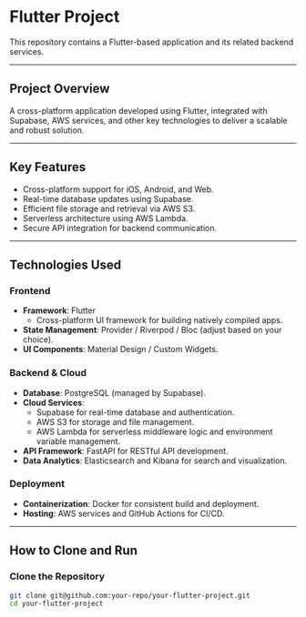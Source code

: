 # **Flutter Project**

This repository contains a Flutter-based application and its related backend services.

---

## **Project Overview**

A cross-platform application developed using Flutter, integrated with Supabase, AWS services, and other key technologies to deliver a scalable and robust solution.

---

## **Key Features**
- Cross-platform support for iOS, Android, and Web.
- Real-time database updates using Supabase.
- Efficient file storage and retrieval via AWS S3.
- Serverless architecture using AWS Lambda.
- Secure API integration for backend communication.

---

## **Technologies Used**

### **Frontend**
- **Framework**: Flutter  
  - Cross-platform UI framework for building natively compiled apps.
- **State Management**: Provider / Riverpod / Bloc (adjust based on your choice).
- **UI Components**: Material Design / Custom Widgets.

### **Backend & Cloud**
- **Database**: PostgreSQL (managed by Supabase).
- **Cloud Services**:
  - Supabase for real-time database and authentication.
  - AWS S3 for storage and file management.
  - AWS Lambda for serverless middleware logic and environment variable management.
- **API Framework**: FastAPI for RESTful API development.
- **Data Analytics**: Elasticsearch and Kibana for search and visualization.

### **Deployment**
- **Containerization**: Docker for consistent build and deployment.
- **Hosting**: AWS services and GitHub Actions for CI/CD.

---

## **How to Clone and Run**

### **Clone the Repository**
```bash
git clone git@github.com:your-repo/your-flutter-project.git
cd your-flutter-project
